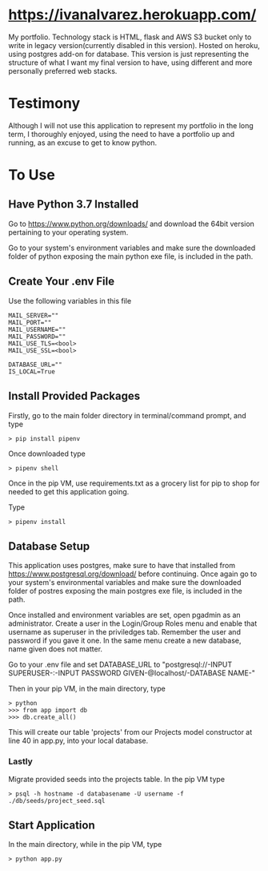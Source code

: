 # https://ivanalvarez.herokuapp.com/
My portfolio. Technology stack is HTML, flask and AWS S3 bucket only to write in legacy version(currently disabled in this version). Hosted on heroku, using postgres add-on for database. This version is just representing the structure of what I want my final version to have, using different and more personally preferred web stacks.

# Testimony
Although I will not use this application to represent my portfolio in the long term, I thoroughly enjoyed, using the need to have a portfolio up and running, as an excuse to get to know python.

# To Use
## Have Python 3.7 Installed
Go to https://www.python.org/downloads/ and download the 64bit version pertaining to your operating system. 

Go to your system's environment variables and make sure the downloaded folder of python exposing the main python exe file, is included in the path.

## Create Your .env File
Use the following variables in this file
```
MAIL_SERVER=""
MAIL_PORT=""
MAIL_USERNAME=""
MAIL_PASSWORD=""
MAIL_USE_TLS=<bool>
MAIL_USE_SSL=<bool>

DATABASE_URL=""
IS_LOCAL=True
```

## Install Provided Packages
Firstly, go to the main folder directory in terminal/command prompt, and type
```
> pip install pipenv
```
Once downloaded type 
```
> pipenv shell
```

Once in the pip VM, use requirements.txt as a grocery list for pip to shop for needed to get this application going. 

Type 
```
> pipenv install
```

## Database Setup
This application uses postgres, make sure to have that installed from https://www.postgresql.org/download/ before continuing. Once again go to your system's environmental variables and make sure the downloaded folder of postres exposing the main postgres exe file, is included in the path.

Once installed and environment variables are set, open pgadmin as an administrator. Create a user in the Login/Group Roles menu and enable that username as superuser in the priviledges tab. Remember the user and password if you gave it one. In the same menu create a new database, name given does not matter.

Go to your .env file and set DATABASE_URL to "postgresql://-INPUT SUPERUSER-:-INPUT PASSWORD GIVEN-@localhost/-DATABASE NAME-"
  
Then in your pip VM, in the main directory, type 
```
> python
>>> from app import db
>>> db.create_all()
```

This will create our table 'projects' from our Projects model constructor at line 40 in app.py, into your local database.

### Lastly
Migrate provided seeds into the projects table. In the pip VM type
```
> psql -h hostname -d databasename -U username -f ./db/seeds/project_seed.sql
```

## Start Application
In the main directory, while in the pip VM, type
```
> python app.py
```

